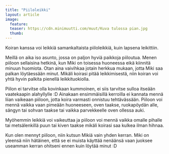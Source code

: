 ```yaml
---
title: "Piiloleikki"
layout: article
image:
  feature:
  teaser: https://cdn.minimuutti.com/muut/Kuva tulossa pian.jpg
  thumb:
---
```


Koiran kanssa voi leikkiä samankaltaista piiloleikkiä, kuin lapsena leikittiin.

Meillä on aika iso asunto, jossa on paljon hyviä paikkoja piiloutua. Menen piiloon sellaisina hetkinä, kun Miki on toisessa huoneessa eikä kiinnitä minuun huomiota. Otan aina vaivihkaa jotain herkkua mukaan, jotta Miki saa palkan löytäessään minut. Mikäli koirasi pitää leikkimisestä, niin koiran voi yhtä hyvin palkita pienellä leikkituokiolla.

Piilon ei tarvitse olla kovinkaan kummoinen, ei siis tarvitse sulloa itseään vaatekaapin alahyllylle :D
Ainakaan ensimmäisillä kerroilla ei kannata mennä liian vaikeaan piiloon, jotta koira varmasti onnistuu tehtävässään. Piiloon voi mennä vaikka vaan pimeään huoneeseen, oven taakse, ruokapöydän alle, sängyn tai sohvan taakse tai vaikka parvekkeelle oven ollessa auki.

Myöhemmin leikkiä voi vaikeuttaa ja piiloon voi mennä vaikka omalle pihalle tai metsälenkillä puun tai kiven taakse mikäli koirasi saa kulkea ilman hihnaa.

Kun olen mennyt piiloon, niin kutsun Mikiä vain yhden kerran. Miki on yleensä niin hätäinen, että se ei muista käyttää nenäänsä vaan juoksee useamman kerran ohitseni ennen kuin löytää minut :D 
